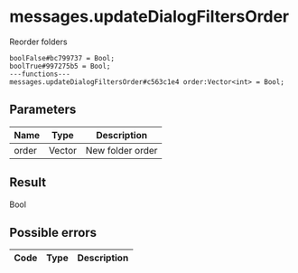 # messages.updateDialogFiltersOrder
Reorder folders

```
boolFalse#bc799737 = Bool;
boolTrue#997275b5 = Bool;
---functions---
messages.updateDialogFiltersOrder#c563c1e4 order:Vector<int> = Bool;
```

## Parameters
| Name | Type | Description |
| ---- | :----: | ----------- |
| order | Vector<int> | New folder order |


## Result
Bool

## Possible errors
| Code | Type | Description |
| ---- | :----: | ----------- |

